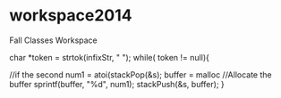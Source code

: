 workspace2014
=============

Fall Classes Workspace

char *token = strtok(infixStr, " ");
while( token != null){

  //if the second 
  num1 = atoi(stackPop(&s);
  buffer = malloc  //Allocate the buffer
  sprintf(buffer, "%d", num1);
  stackPush(&s, buffer);
}
